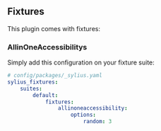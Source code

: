 ## Fixtures

This plugin comes with fixtures:

### AllinOneAccessibilitys

Simply add this configuration on your fixture suite:

```yml
# config/packages/_sylius.yaml
sylius_fixtures:
    suites:
        default:
            fixtures:
                allinoneaccessibility:
                    options:
                        random: 3
```
